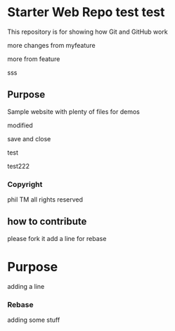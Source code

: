 # Starter Web Repo test test

This repository is for showing how Git and GitHub work

more changes from myfeature

more from feature

sss
## Purpose

Sample website with plenty of files for demos

modified

save and close

test

test222

### Copyright

phil TM
all rights reserved
## how to contribute

please fork it add a line for rebase

# Purpose 

adding a line

### Rebase

adding some stuff
